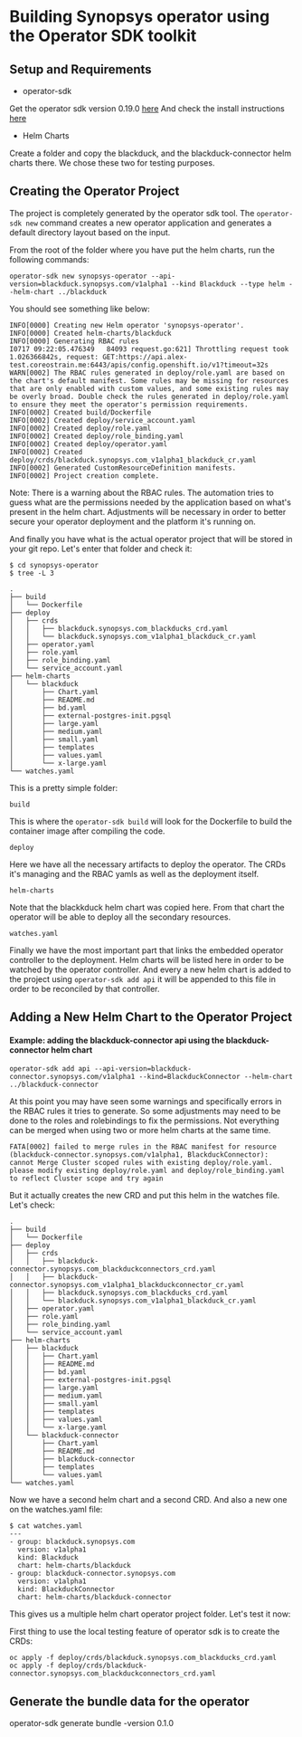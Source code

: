# Building Synopsys operator using the Operator SDK toolkit

## Setup and Requirements

- operator-sdk

Get the operator sdk version 0.19.0 [here]()
And check the install instructions [here]()

- Helm Charts

Create a folder and copy the blackduck, and the blackduck-connector helm charts there. We chose these two for testing purposes.

## Creating the Operator Project

The project is completely generated by the operator sdk tool. The `operator-sdk new` command creates a new operator application and generates a default directory layout based on the input.

From the root of the folder where you have put the helm charts, run the following commands:

`operator-sdk new synopsys-operator --api-version=blackduck.synopsys.com/v1alpha1 --kind Blackduck --type helm --helm-chart ../blackduck`

You should see something like below:
```
INFO[0000] Creating new Helm operator 'synopsys-operator'.
INFO[0000] Created helm-charts/blackduck
INFO[0000] Generating RBAC rules
I0717 09:22:05.476349   84093 request.go:621] Throttling request took 1.026366842s, request: GET:https://api.alex-test.coreostrain.me:6443/apis/config.openshift.io/v1?timeout=32s
WARN[0002] The RBAC rules generated in deploy/role.yaml are based on the chart's default manifest. Some rules may be missing for resources that are only enabled with custom values, and some existing rules may be overly broad. Double check the rules generated in deploy/role.yaml to ensure they meet the operator's permission requirements.
INFO[0002] Created build/Dockerfile
INFO[0002] Created deploy/service_account.yaml
INFO[0002] Created deploy/role.yaml
INFO[0002] Created deploy/role_binding.yaml
INFO[0002] Created deploy/operator.yaml
INFO[0002] Created deploy/crds/blackduck.synopsys.com_v1alpha1_blackduck_cr.yaml
INFO[0002] Generated CustomResourceDefinition manifests.
INFO[0002] Project creation complete.
```
  Note: There is a warning about the RBAC rules. The automation tries to guess what are the permissions needed by the application based on what's present in the helm chart. Adjustments will be necessary in order to better secure your operator deployment and the platform it's running on. 

And finally you have what is the actual operator project that will be stored in your git repo. 
Let's enter that folder and check it:

```
$ cd synopsys-operator
$ tree -L 3

.
├── build
│   └── Dockerfile
├── deploy
│   ├── crds
│   │   ├── blackduck.synopsys.com_blackducks_crd.yaml
│   │   └── blackduck.synopsys.com_v1alpha1_blackduck_cr.yaml
│   ├── operator.yaml
│   ├── role.yaml
│   ├── role_binding.yaml
│   └── service_account.yaml
├── helm-charts
│   └── blackduck
│       ├── Chart.yaml
│       ├── README.md
│       ├── bd.yaml
│       ├── external-postgres-init.pgsql
│       ├── large.yaml
│       ├── medium.yaml
│       ├── small.yaml
│       ├── templates
│       ├── values.yaml
│       └── x-large.yaml
└── watches.yaml
```
This is a pretty simple folder:

`build`

This is where the `operator-sdk build` will look for the Dockerfile to build the container image after compiling the code.

`deploy`

Here we have all the necessary artifacts to deploy the operator. The CRDs it's managing and the RBAC yamls as well as the deployment itself.

`helm-charts`

Note that the blackkduck helm chart was copied here. From that chart the operator will be able to deploy all the secondary resources.

`watches.yaml`

Finally we have the most important part that links the embedded operator controller to the deployment. Helm charts will be listed here in order to be watched by the operator controller. And every a new helm chart is added to the project using `operator-sdk add api` it will be appended to this file in order to be reconciled by that controller.



## Adding a New Helm Chart to the Operator Project 

#### Example: adding the blackduck-connector api using the blackduck-connector helm chart

`operator-sdk add api --api-version=blackduck-connector.synopsys.com/v1alpha1 --kind=BlackduckConnector --helm-chart ../blackduck-connector`

At this point you may have seen some warnings and specifically errors in the RBAC rules it tries to generate. So some adjustments may need to be done to the roles and rolebindings to fix the permissions. Not everything can be merged when using two or more helm charts at the same time.

```
FATA[0002] failed to merge rules in the RBAC manifest for resource (blackduck-connector.synopsys.com/v1alpha1, BlackduckConnector): cannot Merge Cluster scoped rules with existing deploy/role.yaml. please modify existing deploy/role.yaml and deploy/role_binding.yaml to reflect Cluster scope and try again
```

But it actually creates the new CRD and put this helm in the watches file. Let's check:
```
.
├── build
│   └── Dockerfile
├── deploy
│   ├── crds
│   │   ├── blackduck-connector.synopsys.com_blackduckconnectors_crd.yaml
│   │   ├── blackduck-connector.synopsys.com_v1alpha1_blackduckconnector_cr.yaml
│   │   ├── blackduck.synopsys.com_blackducks_crd.yaml
│   │   └── blackduck.synopsys.com_v1alpha1_blackduck_cr.yaml
│   ├── operator.yaml
│   ├── role.yaml
│   ├── role_binding.yaml
│   └── service_account.yaml
├── helm-charts
│   ├── blackduck
│   │   ├── Chart.yaml
│   │   ├── README.md
│   │   ├── bd.yaml
│   │   ├── external-postgres-init.pgsql
│   │   ├── large.yaml
│   │   ├── medium.yaml
│   │   ├── small.yaml
│   │   ├── templates
│   │   ├── values.yaml
│   │   └── x-large.yaml
│   └── blackduck-connector
│       ├── Chart.yaml
│       ├── README.md
│       ├── blackduck-connector
│       ├── templates
│       └── values.yaml
└── watches.yaml

```
Now we have a second helm chart and a second CRD. And also a new one on the watches.yaml file:

```
$ cat watches.yaml
---
- group: blackduck.synopsys.com
  version: v1alpha1
  kind: Blackduck
  chart: helm-charts/blackduck
- group: blackduck-connector.synopsys.com
  version: v1alpha1
  kind: BlackduckConnector
  chart: helm-charts/blackduck-connector
```

This gives us a multiple helm chart operator project folder. Let's test it now:

First thing to use the local testing feature of operator sdk is to create the CRDs:

```
oc apply -f deploy/crds/blackduck.synopsys.com_blackducks_crd.yaml
oc apply -f deploy/crds/blackduck-connector.synopsys.com_blackduckconnectors_crd.yaml
```




## Generate the bundle data for the operator

operator-sdk generate bundle  -version 0.1.0




